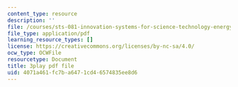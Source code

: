 ```yaml
---
content_type: resource
description: ''
file: /courses/sts-081-innovation-systems-for-science-technology-energy-manufacturing-and-health-spring-2017/4071a461fc7ba6471cd46574835ee8d6_L-Y4K7LfHms.pdf
file_type: application/pdf
learning_resource_types: []
license: https://creativecommons.org/licenses/by-nc-sa/4.0/
ocw_type: OCWFile
resourcetype: Document
title: 3play pdf file
uid: 4071a461-fc7b-a647-1cd4-6574835ee8d6
---
```


